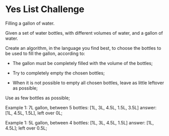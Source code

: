 # Yes List Challenge


Filling a gallon of water.

  Given a set of water bottles, with different volumes of water, and a gallon of water.

  Create an algorithm, in the language you find best, to choose the bottles to be used to fill the gallon, according to:

  - The gallon must be completely filled with the volume of the bottles;

  - Try to completely empty the chosen bottles;

  - When it is not possible to empty all chosen bottles, leave as little leftover as possible;

Use as few bottles as possible;

  Example 1: 7L gallon, between 5 bottles: [1L, 3L, 4.5L, 1.5L, 3.5L] answer: [1L, 4.5L, 1.5L], left over 0L;
  
  Example 1: 5L gallon, between 4 bottles: [1L, 3L, 4.5L, 1.5L] answer: [1L, 4.5L]; left over 0.5L;
